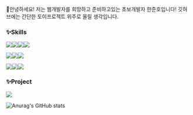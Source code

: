 👋안녕하세요! 저는 웹개발자를 희망하고 준비하고있는 초보개발자 한준호입니다! 깃허브에는 간단한 토이프로젝트 위주로 올릴 생각입니다.


### ✨Skills
<img src="https://img.shields.io/badge/Html5-E34F26?style=flat-square&logo=html5&logoColor=FFFFFF"/><img src="https://img.shields.io/badge/Css3-1572B6?style=flat-square&logo=Css3&logoColor=FFFFFF"/><img src="https://img.shields.io/badge/JavaScript-F7DF1E?style=flat-square&logo=JavaScript&logoColor=FFFFFF"/><img src="https://img.shields.io/badge/jQuery-0769AD?style=flat-square&logo=jQuery&logoColor=FFFFFF"/>

<img src="https://img.shields.io/badge/MariaDB-003545?style=flat-square&logo=MariaDB&logoColor=FFFFFF"/><img src="https://img.shields.io/badge/Oracle-F80000?style=flat-square&logo=Oracle&logoColor=FFFFFF"/><img src="https://img.shields.io/badge/AWSEC2-FF9900?style=flat-square&logo=amazonec2&logoColor=FFFFFF"/>

<img src="https://img.shields.io/badge/Spring-6DB33F?style=flat-square&logo=Spring&logoColor=FFFFFF"/><img src="https://img.shields.io/badge/Eclipse-2C2255?style=flat-square&logo=EclipseIDE&logoColor=FFFFFF"/><img src="https://img.shields.io/badge/IntelliJ-000000?style=flat-square&logo=IntelliJIDEA&logoColor=FFFFFF"/>


### ✨Project
<a href="http://www.amigoo.store/" target="_blank"><img src="https://img.shields.io/badge/Amigo-632CA6?style=plastic&logo=datadog&logoColor=FFFFFF"/>
</a>



![Anurag's GitHub stats](https://github-readme-stats.vercel.app/api?username=me1kara&show_icons=true&theme=radical)

<!--
**me1kara/me1kara** is a ✨ _special_ ✨ repository because its `README.md` (this file) appears on your GitHub profile.

Here are some ideas to get you started:

- 🔭 I’m currently working on ...
- 🌱 I’m currently learning ...
- 👯 I’m looking to collaborate on ...
- 🤔 I’m looking for help with ...
- 💬 Ask me about ...
- 📫 How to reach me: ...
- 😄 Pronouns: ...
- ⚡ Fun fact: ...
-->
